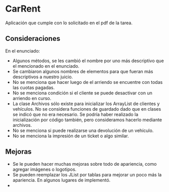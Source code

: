 # CarRent

Aplicación que cumple con lo solicitado en el pdf de la tarea.

## Consideraciones

En el enunciado:

* Algunos métodos, se les cambió el nombre por uno más descriptivo que el mencionado en el enunciado.
* Se cambiaron algunos nombres de elementos para que fueran más descriptivos a nuestro juicio.
* No se menciona que hacer luego de el arriendo se encuentre con todas las cuotas pagadas.
* No se menciona condición si el cliente se puede desactivar con un arriendo en curso.
* La clase Archivos sólo existe para inicializar los ArrayList de clientes y vehículos. No se considera funciones de guardado dado que en clases se indicó que no era necesario. Se podría haber realizado la inicialización por código también, pero consideramos hacerlo mediante archivos.
* No se menciona si puede realizarse una devolución de un vehículo.
* No se menciona la impresión de un ticket o algo similar.

## Mejoras

* Se le pueden hacer muchas mejoras sobre todo de apariencia, como agregar imágenes o logotipos. 
* Se pueden reemplazar los JList por tablas para mejorar un poco más la apariencia. En algunos lugares de implementó.
* 
